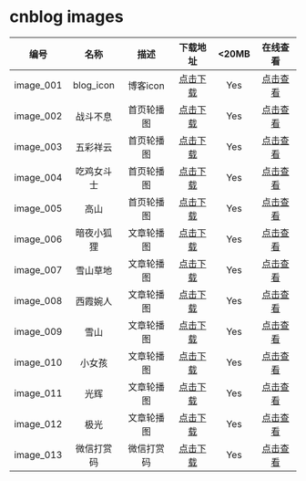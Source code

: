 # cnblog  images

|编号|名称|描述|下载地址|<20MB|在线查看|
|:----:|:----:|:----:|:----:|:----:|:----:|
|image_001| blog_icon |博客icon|[点击下载](https://github.com/SillyCuckoo/CDN/raw/master/cnblog/images/image_001.webp)|Yes|[点击查看](https://cdn.jsdelivr.net/gh/SillyCuckoo/CDN@master/cnblog/images/image_001.webp)|
|image_002| 战斗不息 |首页轮播图|[点击下载](https://github.com/SillyCuckoo/CDN/raw/master/cnblog/images/image_002.jpg)|Yes|[点击查看](https://cdn.jsdelivr.net/gh/SillyCuckoo/CDN@master/cnblog/images/image_002.jpg)|
|image_003| 五彩祥云 |首页轮播图|[点击下载](https://github.com/SillyCuckoo/CDN/raw/master/cnblog/images/image_003.jpg)|Yes|[点击查看](https://cdn.jsdelivr.net/gh/SillyCuckoo/CDN@master/cnblog/images/image_003.jpg)|
|image_004| 吃鸡女斗士 |首页轮播图|[点击下载](https://github.com/SillyCuckoo/CDN/raw/master/cnblog/images/image_004.jpg)|Yes|[点击查看](https://cdn.jsdelivr.net/gh/SillyCuckoo/CDN@master/cnblog/images/image_004.jpg)|
|image_005| 高山 |首页轮播图|[点击下载](https://github.com/SillyCuckoo/CDN/raw/master/cnblog/images/image_005.jpg)|Yes|[点击查看](https://cdn.jsdelivr.net/gh/SillyCuckoo/CDN@master/cnblog/images/image_005.jpg)|
|image_006| 暗夜小狐狸 |文章轮播图|[点击下载](https://github.com/SillyCuckoo/CDN/raw/master/cnblog/images/image_006.webp)|Yes|[点击查看](https://cdn.jsdelivr.net/gh/SillyCuckoo/CDN@master/cnblog/images/image_006.webp)|
|image_007| 雪山草地 |文章轮播图|[点击下载](https://github.com/SillyCuckoo/CDN/raw/master/cnblog/images/image_007.jpg)|Yes|[点击查看](https://cdn.jsdelivr.net/gh/SillyCuckoo/CDN@master/cnblog/images/image_007.jpg)|
|image_008| 西霞婉人 |文章轮播图|[点击下载](https://github.com/SillyCuckoo/CDN/raw/master/cnblog/images/image_008.jpg)|Yes|[点击查看](https://cdn.jsdelivr.net/gh/SillyCuckoo/CDN@master/cnblog/images/image_008.jpg)|
|image_009| 雪山 |文章轮播图|[点击下载](https://github.com/SillyCuckoo/CDN/raw/master/cnblog/images/image_009.jpg)|Yes|[点击查看](https://cdn.jsdelivr.net/gh/SillyCuckoo/CDN@master/cnblog/images/image_009.jpg)|
|image_010| 小女孩 |文章轮播图|[点击下载](https://github.com/SillyCuckoo/CDN/raw/master/cnblog/images/image_010.jpg)|Yes|[点击查看](https://cdn.jsdelivr.net/gh/SillyCuckoo/CDN@master/cnblog/images/image_10.jpg)|
|image_011| 光辉 |文章轮播图|[点击下载](https://github.com/SillyCuckoo/CDN/raw/master/cnblog/images/image_011.jpg)|Yes|[点击查看](https://cdn.jsdelivr.net/gh/SillyCuckoo/CDN@master/cnblog/images/image_011.jpg)|
|image_012| 极光 |文章轮播图|[点击下载](https://github.com/SillyCuckoo/CDN/raw/master/cnblog/images/image_012.jpg)|Yes|[点击查看](https://cdn.jsdelivr.net/gh/SillyCuckoo/CDN@master/cnblog/images/image_012.jpg)|
|image_013| 微信打赏码 |微信打赏码|[点击下载](https://github.com/SillyCuckoo/CDN/raw/master/cnblog/images/image_013.png)|Yes|[点击查看](https://cdn.jsdelivr.net/gh/SillyCuckoo/CDN@master/cnblog/images/image_013.jpg)|

